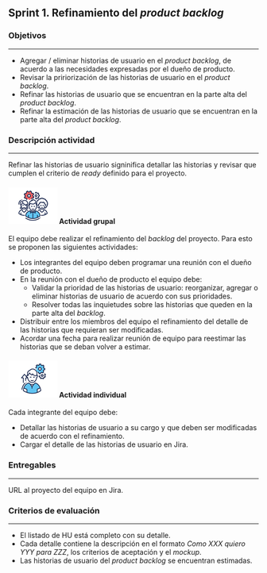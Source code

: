 ## Sprint 1. Refinamiento del *product backlog*

### Objetivos
---

* Agregar / eliminar historias de usuario en el *product backlog*, de acuerdo a las necesidades expresadas por el dueño de producto.
* Revisar la pririorización de las historias de usuario en el *product backlog*.
* Refinar las historias de usuario que se encuentran en la parte alta del *product backlog*.
* Refinar la estimación de las historias de usuario que se encuentran en la parte alta del *product backlog*.


### Descripción actividad
---

Refinar las historias de usuario signinifica detallar las historias y revisar que cumplen el criterio de *ready* definido para el proyecto.

#### ![](./../../../assets/images/grupo.png) Actividad grupal

El equipo debe realizar el refinamiento del *backlog* del proyecto. Para esto se proponen las siguientes actividades:
  * Los integrantes del equipo deben programar una reunión con el dueño de producto.
  * En la reunión con el dueño de producto el equipo debe:
    * Validar la prioridad de las historias de usuario: reorganizar, agregar o eliminar historias de usuario de acuerdo con sus prioridades.
    * Resolver todas las inquietudes sobre las historias que queden en la parte alta del *backlog*.
  * Distribuir entre los miembros del equipo el refinamiento del detalle de las historias que requieran ser modificadas.
  * Acordar una fecha para realizar reunión de equipo para reestimar las historias que se deban volver a estimar.

#### ![](./../../../assets/images/individuo.png) Actividad individual

Cada integrante del equipo debe:
  * Detallar las historias de usuario a su cargo y que deben ser modificadas de acuerdo con el refinamiento.
  * Cargar el detalle de las historias de usuario en Jira.

### Entregables
---

URL al proyecto del equipo en Jira.


### Criterios de evaluación

---
* El listado de HU está completo con su detalle.
* Cada detalle contiene la descripción en el formato *Como XXX quiero YYY para ZZZ*, los criterios de aceptación y el *mockup*.
* Las historias de usuario del *product backlog* se encuentran estimadas.


